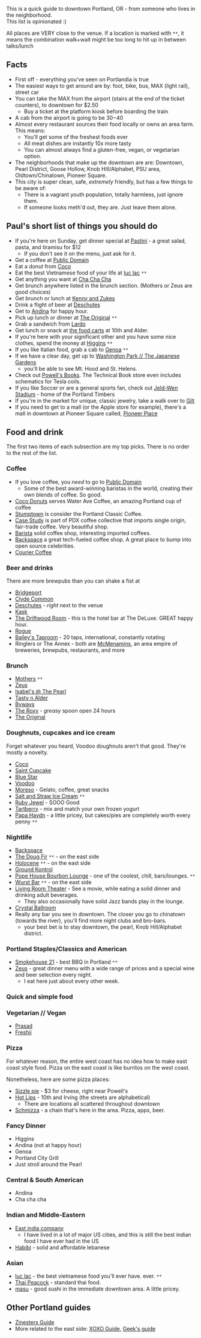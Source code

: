 This is a quick guide to downtown Portland, OR - from someone who lives in the neighborhood.  
This list is opinionated :)

All places are VERY close to the venue.  If a location is marked with `**`, it means the combination walk+wait might be too long to hit up in between talks/lunch

Facts
-------

 * First off - everything you've seen on Portlandia is true
 * The easiest ways to get around are by: foot, bike, bus, MAX (light rail), street car
 * You can take the MAX from the airport (stairs at the end of the ticket counters), to downtown for $2.50
   * Buy a ticket at the platform kiosk before boarding the train
 * A cab from the airport is going to be $30-$40
 * Almost every restaurant sources their food locally or owns an area farm.  This means:
   * You'll get some of the freshest foods ever
   * All meat dishes are instantly 10x more tasty
   * You can almost always find a gluten-free, vegan, or vegetarian option.
 * The neighborhoods that make up the downtown are are: Downtown, Pearl District, Goose Hollow, Knob Hill/Alphabet, PSU area, Oldtown/Chinatown, Pioneer Square.
 * This city is super clean, safe, *extremely* friendly, but has a few things to be aware of:
   * There is a vagrant youth population, totally harmless, just ignore them.
   * If someone looks meth'd out, they are.  Just leave them alone.


Paul's short list of things you should do
------------------------------------------

 * If you're here on Sunday, get dinner special at [Pastini](http://www.pastini.com/) - a great salad, pasta, and tiramisu for $12
   * If you don't see it on the menu, just ask for it.
 * Get a coffee at [Public Domain](http://www.publicdomaincoffee.com/)
 * Eat a donut from [Coco](http://cocodonuts.com/)
 * Eat the best Vietnamese food of your life at [luc lac](http://www.luclackitchen.com/) `**`
 * Get anything you want at [Cha Cha Cha](http://chachachapdx.com/)
 * Get brunch anywhere listed in the brunch section. (Mothers or Zeus are good choices)
 * Get brunch or lunch at [Kenny and Zukes](http://www.kennyandzukes.com/)
 * Drink a flight of beer at [Deschutes](http://www.deschutesbrewery.com/locations/portland)
 * Get to [Andina](http://www.andinarestaurant.com/) for happy hour.
 * Pick up lunch or dinner at [The Original](http://originaldinerant.com/) `**`
 * Grab a sandwich from [Lardo](http://lardopdx.com/menuwest.html)
 * Get lunch or snack at [the food carts](http://www.foodcartsportland.com/) at 10th and Alder.
 * If you're here with your significant other and you have some nice clothes, spend the money at [Higgins](http://www.higginsportland.com/) `**`
 * If you like Italian food, grab a cab to [Genoa](http://www.genoarestaurant.com/) `**`
 * If we have a clear day, get up to [Washington Park // The Japanese Gardens](http://washingtonparkpdx.org/)
   * you'll be able to see Mt. Hood and St. Helens.
 * Check out [Powell's Books](http://www.powells.com/locations/powells-city-of-books/).  The Technical Book store even includes schematics for Tesla coils.
 * If you like Soccer or are a general sports fan, check out [Jeld-Wen Stadium](http://jeld-wenfield.com/) - home of the Portland Timbers
 * If you're in the market for unique, classic jewelry, take a walk over to [Gilt](http://www.giltjewelry.com/)
 * If you need to get to a mall (or the Apple store for example), there's a mall in downtown at Pioneer Square called, [Pioneer Place](http://www.pioneerplace.com/)


Food and drink
----------------

The first two items of each subsection are my top picks.
There is no order to the rest of the list.

### Coffee

 * If you love coffee, you *need* to go to [Public Domain](http://www.publicdomaincoffee.com/)
   * Some of the best award-winning baristas in the world, creating their own blends of coffee.  So good.
 * [Coco Donuts](http://cocodonuts.com/) serves Water Ave Coffee, an amazing Portland cup of coffee
 * [Stumptown](http://stumptowncoffee.com/) is consider the Portland Classic Coffee.
 * [Case Study](http://www.casestudycoffee.com/) is part of PDX coffee collective that imports single origin, fair-trade coffee. Very beautiful shop.
 * [Barista](http://shop.baristapdx.com/) solid coffee shop, interesting imported coffees.
 * [Backspace](http://www.backspace.bz/) a great tech-fueled coffee shop.  A great place to bump into open source celebrities.
 * [Courier Coffee](http://www.couriercoffeeroasters.com/)

### Beer and drinks

There are more brewpubs than you can shake a fist at

 * [Bridgeport](http://www.bridgeportbrew.com/)
 * [Clyde Common](http://www.clydecommon.com/)
 * [Deschutes](http://www.deschutesbrewery.com/locations/portland) - *right* next to the venue
 * [Kask](http://grunerpdx.com/kask/)
 * [The Driftwood Room](http://www.hoteldeluxeportland.com/hotel-deluxe-restaurant-bar/) - this is the hotel bar at The DeLuxe. GREAT happy hour.
 * [Rogue](http://rogue.com/locations/locations.php)
 * [Bailey's Taproom](http://www.baileystaproom.com/) - 20 taps, international, constantly rotating
 * Ringlers or The Annex - both are [McMenamins](http://www.mcmenamins.com/Pubs), an area empire of breweries, brewpubs, restaurants, and more

### Brunch

 * [Mothers](http://www.mothersbistro.com/) `**`
 * [Zeus](http://www.mcmenamins.com/1625-zeus-caf-at-crystal-hotel-menus)
 * [Isabel's @ The Pearl](http://www.isabelscantina.com/)
 * [Tasty n Alder](http://tastyntasty.com/alder/)
 * [Byways](http://bywayscafe.com/)
 * [The Roxy](http://www.theroxydiner.com/) - *greasy* spoon open 24 hours
 * [The Original](http://originaldinerant.com/)

### Doughnuts, cupcakes and ice cream

Forget whatever you heard, Voodoo doughnuts aren't that good.  They're mostly a novelty.

 * [Coco](http://cocodonuts.com/)
 * [Saint Cupcake](http://www.saintcupcake.com/)
 * [Blue Star](http://www.yelp.com/biz/blue-star-donuts-portland)
 * [Voodoo](http://voodoodoughnut.com/)
 * [Moreso](http://www.morsopdx.com/) - Gelato, coffee, great snacks
 * [Salt and Straw Ice Cream](http://saltandstraw.com/) `**`
 * [Ruby Jewel](http://www.rubyjewel.net/scoop-shop/) - SOOO Good
 * [Tartberry](http://tartberryinc.com/) - mix and match your own frozen yogurt
 * [Papa Haydn](http://www.papahaydn.com/) - a little pricey, but cakes/pies are completely worth every penny `**`

### Nightlife

 * [Backspace](http://www.backspace.bz/)
 * [The Doug Fir](http://www.dougfirlounge.com/) `**` - on the east side
 * [Holocene](http://www.holocene.org/) `**` - on the east side
 * [Ground Kontrol](http://groundkontrol.com/)
 * [Pope House Bourbon Lounge](http://popehouselounge.com/) - one of the coolest, chill, bars/lounges. `**`
 * [Wurst Bar](http://thewurstpdx.com/) `**` - on the east side
 * [Living Room Theater](http://pdx.livingroomtheaters.com/) - See a movie, while eating a solid dinner and drinking adult beverages.
   * They also occasionally have solid Jazz bands play in the lounge.
 * [Crystal Ballroom](http://www.mcmenamins.com/crystalballroom)
 * Really any bar you see in downtown.  The closer you go to chinatown (towards the river), you'll find more night clubs and bro-bars.
   * your best bet is to stay downtown, the pearl, Knob Hill/Alphabet district.

### Portland Staples/Classics and American

 * [Smokehouse 21](http://smokehouse21.com/smokehouse-21/eat/) - best BBQ in Portland `**`
 * [Zeus](http://www.mcmenamins.com/1625-zeus-caf-at-crystal-hotel-menus) - great dinner menu with a wide range of prices and a special wine and beer selection every night.
   * I eat here just about every other week.

### Quick and simple food

### Vegetarian // Vegan

 * [Prasad](http://prasadcuisine.squarespace.com/)
 * [Freshii](http://www.yelp.com/biz/freshii-portland-2)

### Pizza

For whatever reason, the entire west coast has no idea how to make east coast style food.
Pizza on the east coast is like burritos on the west coast.

Nonetheless, here are some pizza places:

 * [Sizzle pie](http://www.sizzlepie.com/) - $3 for cheese, right near Powell's
 * [Hot Lips](http://hotlipspizza.com/) - 10th and Irving (the streets are alphabetical)
   * There are locations all scattered throughout downtown
 * [Schmizza](http://schmizza.com/menu) - a chain that's here in the area. Pizza, apps, beer.

### Fancy Dinner

 * Higgins
 * Andina (not at happy hour)
 * Genoa
 * Portland City Grill
 * Just stroll around the Pearl

### Central & South American

 * Andina
 * Cha cha cha

### Indian and Middle-Eastern

 * [East india company](http://www.eastindiacopdx.com/)
   * I have lived in a lot of major US cities, and this is still the best indian food I have ever had in the US
 * [Habibi](http://www.habibirestaurantpdx.com/) - solid and affordable lebanese

### Asian

 * [luc lac](http://www.luclackitchen.com/) - the best vietnamese food you'll ever have.  ever. `**`
 * [Thai Peacock](http://www.thaipeacockrestaurant.com/) - standard thai food.
 * [masu](http://masusushi.com/) - good sushi in the immediate downtown area.  A little pricey.


Other Portland guides
-----------------------

 * [Zinesters Guide](http://pdxguide.org/)
 * More related to the east side: [XOXO Guide](http://2012.xoxofest.com/guide/), [Geek's guide](http://waxy.org/2011/09/geeks_guide_to_portland_2011/)

